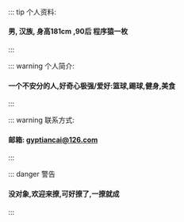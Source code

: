 ## <img :src="$withBase('/img/2222.png')" alt="" style="weight:4000px;height:350px"> 
::: tip  个人资料:
#### 男,   汉族,  身高181cm ,90后 程序猿一枚
:::

::: warning 个人简介:
 #### 一个不安分的人,好奇心极强/爱好:篮球,踢球,健身,美食
:::

::: warning 联系方式:
#### 邮箱: gyptiancai@126.com
:::

::: danger 警告
#### 没对象,欢迎来撩,可好撩了,一撩就成
:::